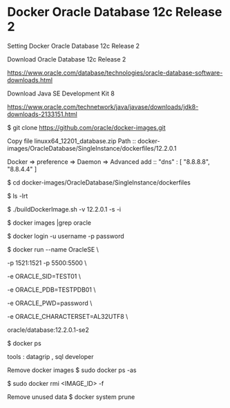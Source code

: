 # Docker Oracle Database 12c Release 2
Setting Docker Oracle Database 12c Release 2

Download Oracle Database 12c Release 2

https://www.oracle.com/database/technologies/oracle-database-software-downloads.html

Download Java SE Development Kit 8

https://www.oracle.com/technetwork/java/javase/downloads/jdk8-downloads-2133151.html

$ git clone https://github.com/oracle/docker-images.git

Copy file linuxx64_12201_database.zip
Path :: docker-images/OracleDatabase/SingleInstance/dockerfiles/12.2.0.1

Docker => preference => Daemon => Advanced
add :: "dns" : [ "8.8.8.8", "8.8.4.4" ]

$ cd docker-images/OracleDatabase/SingleInstance/dockerfiles

$ ls -lrt

$ ./buildDockerImage.sh -v 12.2.0.1 -s -i

$ docker images |grep oracle

$ docker login -u username -p password

$ docker run --name OracleSE \

-p 1521:1521 -p 5500:5500 \

-e ORACLE_SID=TEST01 \

-e ORACLE_PDB=TESTPDB01 \

-e ORACLE_PWD=password \

-e ORACLE_CHARACTERSET=AL32UTF8 \

oracle/database:12.2.0.1-se2

$ docker ps

tools : datagrip , sql developer

Remove docker images
$ sudo docker ps -as

$ sudo docker rmi <IMAGE_ID> -f

Remove unused data
$ docker system prune
